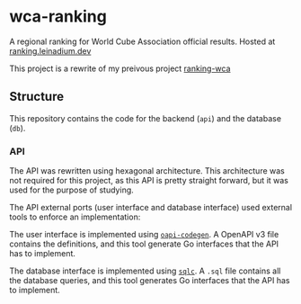 # wca-ranking

A regional ranking for World Cube Association official results. Hosted at [ranking.leinadium.dev](ranking.leinadium.dev)

This project is a rewrite of my preivous project [ranking-wca](github.com/Leinadium/ranking-wca)

## Structure

This repository contains the code for the backend (`api`) and the database (`db`).

### API

The API was rewritten using hexagonal architecture. This architecture was not required for this project, as this API is pretty straight forward, but it was used for the purpose of studying.

The API external ports (user interface and database interface) used external tools to enforce an implementation:

The user interface is implemented using [`oapi-codegen`](github.com/oapi-codegen/oapi-codegen). A OpenAPI v3 file contains the definitions, and this tool generate Go interfaces that the API has to implement.

The database interface is implemented using [`sqlc`](https://sqlc.dev/). A `.sql` file contains all the database queries, and this tool generates Go interfaces that the API has to implement.
